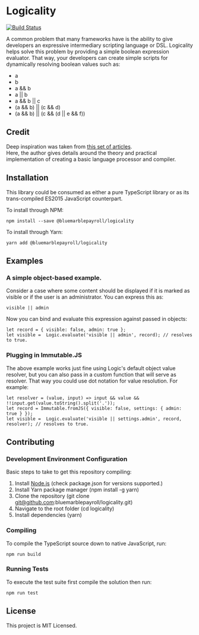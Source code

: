 # Logicality

[![Build Status](https://travis-ci.org/bluemarblepayroll/logicality.svg?branch=master)](https://travis-ci.org/bluemarblepayroll/logicality)

A common problem that many frameworks have is the ability to give developers an expressive
intermediary scripting language or DSL. Logicality helps solve this problem by providing a simple
boolean expression evaluator.  That way, your developers can create simple scripts for dynamically
resolving boolean values such as:

* a
* b
* a && b
* a || b
* a && b || c
* (a && b) || (c && d)
* (a && b) || (c && (d || e && f))

## Credit

Deep inspiration was taken from [this set of articles](https://ruslanspivak.com/lsbasi-part7/).  
Here, the author gives details around the theory and practical implementation of creating a basic
language processor and compiler.

## Installation

This library could be consumed as either a pure TypeScript library or as its trans-compiled ES2015 JavaScript counterpart.

To install through NPM:

````
npm install --save @bluemarblepayroll/logicality
````

To install through Yarn:

````
yarn add @bluemarblepayroll/logicality
````

## Examples

### A simple object-based example.

Consider a case where some content should be displayed if it is marked as visible or if the user is an administrator. You can express this as:

````
visible || admin
````

Now you can bind and evaluate this expression against passed in objects:

````
let record = { visible: false, admin: true };
let visible =  Logic.evaluate('visible || admin', record); // resolves to true.
````

### Plugging in Immutable.JS

The above example works just fine using Logic's default object value resolver, but you can also pass in a custom function that will serve as resolver.  That way you could use dot notation for value resolution.  For example:

````
let resolver = (value, input) => input && value && !!input.get(value.toString().split('.'));
let record = Immutable.fromJS({ visible: false, settings: { admin: true } });
let visible =  Logic.evaluate('visible || settings.admin', record, resolver); // resolves to true.
````

## Contributing

### Development Environment Configuration

Basic steps to take to get this repository compiling:

1. Install [Node.js](https://nodejs.org) (check package.json for versions supported.)
2. Install Yarn package manager (npm install -g yarn)
3. Clone the repository (git clone git@github.com:bluemarblepayroll/logicality.git)
4. Navigate to the root folder (cd logicality)
5. Install dependencies (yarn)

### Compiling

To compile the TypeScript source down to native JavaScript, run:

````
npm run build
````

### Running Tests

To execute the test suite first compile the solution then run:

````
npm run test
````

## License

This project is MIT Licensed.
